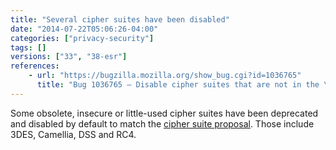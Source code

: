 ```yaml
---
title: "Several cipher suites have been disabled"
date: "2014-07-22T05:06:26-04:00"
categories: ["privacy-security"]
tags: []
versions: ["33", "38-esr"]
references:
    - url: "https://bugzilla.mozilla.org/show_bug.cgi?id=1036765"
      title: "Bug 1036765 – Disable cipher suites that are not in the \"Browser Cipher Suite\" proposal that are still enabled"
---
```

Some obsolete, insecure or little-used cipher suites have been deprecated and disabled by default to match the [cipher suite proposal](https://groups.google.com/d/topic/mozilla.dev.tech.crypto/duNhREcIAe8). Those include 3DES, Camellia, DSS and RC4.
